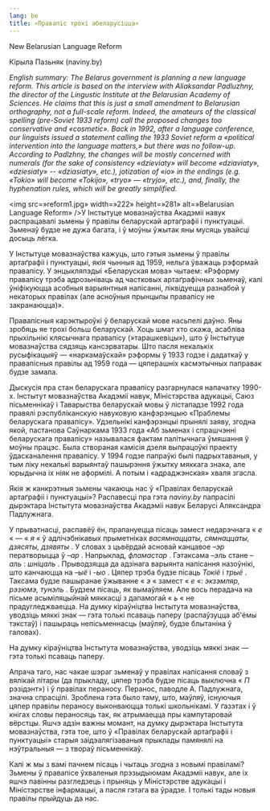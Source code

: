 ```yaml
---
lang: be
title: «Правапіс трохі абеларусіцца»
---
```


New Belarusian Language Reform

Кірыла Пазьняк (naviny.by)

 *English summary: The Belarus government is planning a new language reform. This article is based on the interview with Aliaksandar Padluzhny, the director of the Lingustic Institute at the Belarusian Academy of Sciences. He claims that this is just a small amendment to Belarusian orthography, not a full-scale reform. Indeed, the amateurs of the classical spelling (pre-Soviet 1933 reform) call the proposed changes too conservative and «cosmetic». Back in 1992, after a language conference, our linguists issued a statement calling the 1933 Soviet reform a «political intervention into the language matters,» but there was no follow-up. According to Padlzhny, the changes will be mostly concerned with numerals (for the sake of consistency «dzieviaty» will become «dziaviaty», «dziesiaty» -- «dziasiaty», etc.), jotization of «io» in the endings (e.g. «Tokio» will become «Tokijo», «tryo» — «tryjo», etc.), and, finally, the hyphenation rules, which will be greatly simplified.* 

<img src=»reform1.jpg» width=»222» height=»281» alt=»Belarusian Language Reform» />У Інстытуце мовазнаўства Акадэміі навук распрацавалі зьмены ў правілы беларускай артаґрафіі і пунктуацыі. Зьменаў будзе не  дужа багата, і ў моўны ўжытак яны мусяць увайсці досыць лёгка.

У Інстытуце мовазнаўства кажуць, што гэтыя зьмены ў правілы артаґрафіі і пунктуацыі, якія чынныя ад 1959, нельга ўважаць рэформай правапісу. У энцыкляпэдыі «Беларуская мова» чытаем: «Рэформу правапісу трэба адрозьніваць ад частковых артаґрафічных зьменаў, калі ўніфікуюцца асобныя варыянтныя напісанні, ліквідуецца разнабой у некаторых правілах (але асноўныя прынцыпы правапісу не закранаюцца)».

Правапісныя карэктыроўкі ў беларускай мове насьпелі даўно. Яны зробяць яе трохі больш беларускай. Хоць шмат хто скажа, асабліва прыхільнікі клясычнага правапісу (»тарашкевіцы»), што ў Інстытуце мовазнаўства сядзяць кансэрватары. Што пасля некалькіх русыфікацыяў — «наркамаўскай» рэформы ў 1933 годзе і дадаткаў у правапісныя правілы ад 1959 года — цяперашніх касмэтычных паправак будзе замала.

Дыскусія пра стан беларускага правапісу разгарнулася напачатку 1990-х. Інстытут мовазнаўства Акадэміі навук, Міністэрства адукацыі, Саюз пісьменнікаў і Таварыства беларускай мовы ў лістападзе 1992 года правялі рэспубліканскую навуковую канфэрэнцыю «Праблемы беларускага правапісу». Удзельнікі канфэрэнцыі прынялі заяву, згодна якой, пастанова Саўнаркама 1933 года «Аб зьменах і спрашчэнні беларускага правапісу» называлася фактам палітычнага ўмяшання ў моўны працэс. Была створаная камісія дзеля выпрацоўкі праекту ўдасканалення правапісу. У 1994 годзе папраўкі былі падрыхтаваныя, у тым ліку некалькі варыянтаў пашырэння ўжытку мяккага знака, але юрыдычна іх ніяк не аформілі. А потым і «адраджэнская» хваля згасла.

Якія ж канкрэтныя зьмены чакаюць нас ў «Правілах беларускай артаґрафіі і пунктуацыі»? Распавесці пра гэта  *naviny.by*  папрасілі дырэктара Інстытута мовазнаўства Акадэміі навук Беларусі Аляксандра Падлужнага.

У прыватнасці, распавёў ён, прапануецца пісаць замест недарэчнага « *е* « — « *я* « ў адлічэбнікавых прыметніках  *васямнаццаты, сямнаццаты, дзясяты, дзявяты* . У словах з цьвёрдай асновай канцавое  *–эр*  ператворыцца ў  *–ар* . Напрыклад,  *фламастар* . Гэтаксама  *–эль*  стане  *–аль* :  *шніцаль* . Прыводзяцца да адзінага варыянта напісання назоўнікі, што канчаюцца на  *–ыё*  і  *-ыо* . Цяпер трэба будзе пісаць  *Токіё*  і  *трыё* . Таксама будзе пашыранае ўжыванне « *э* « замест « *е* «:  *экзэмляр, рэзюмэ, тунэль* . Будзем пісаць, як вымаўляем. Але вось перадача на пісьме асыміляцыйнай мяккасці з дапамогай « *ь* « не прадугледжваецца. На думку кіраўніцтва Інстытута мовазнаўства, уводзіць мяккі знак — гэта толькі псаваць паперу (распаўзуцца аб'ёмы тэкстаў) і пашыраць непісьменнасць (маўляў, будзе блытаніна ў галовах).

На думку кіраўніцтва Інстытута мовазнаўства, уводзіць мяккі знак — гэта толькі псаваць паперу.

Апрача таго, нас чакае шэраг зьменаў у правілах напісання словаў з вялікай літары (да прыкладу, цяпер трэба будзе пісаць выключна « *П* рэзідэнт») і ў правілах пераносу. Перанос, паводле А. Падлужнага, значна спрасцілі. Зроблена гэта было таму, што, маўляў, існуючыя цяпер правілы пераносу выконваюцца толькі школьнікамі. У ґазэтах і ў кнігах словы пераносяць так, як атрымаецца пры кампутаровай вёрстцы. Яшчэ адзін важны момант, на думку дырэктара Інстытута мовазнаўства, гэта тое, што ў «Правілах беларускай артаґрафіі і пунктуацыі» старыя заідэалягізаваныя прыклады памянялі на нэўтральныя — з твораў пісьменнікаў.

Калі ж мы з вамі пачнем пісаць і чытаць згодна з новымі правіламі? Зьмены ў правапісе ўхваленыя прэзыдыюмам Акадэміі навук, але іх яшчэ павінны разгледзець і прыняць у Міністэрстве адукацыі і Міністэрстве інфармацыі, а пасля гэтага ва ўрадзе. І толькі тады новыя правілы прыйдуць да нас.

